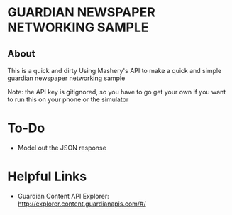 # GUARDIAN NEWSPAPER NETWORKING SAMPLE

## About
This is a quick and dirty
Using Mashery's API to make a quick and simple
guardian newspaper networking sample




Note: the API key is gitignored, so you have to go get your own
if you want to run this on your phone or the simulator

# To-Do

* Model out the JSON response


# Helpful Links

* Guardian Content API Explorer: http://explorer.content.guardianapis.com/#/

